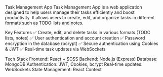 Task Management App
Task Management App is a web application designed to help users manage their tasks efficiently and boost productivity. It allows users to create, edit, and organize tasks in different formats such as TODO lists and notes.

Key Features
✅ Create, edit, and delete tasks in various formats (TODO lists, notes)
✅ User authentication and account creation
✅ Password encryption in the database (bcrypt)
✅ Secure authentication using Cookies & JWT
✅ Real-time task updates via WebSockets

Tech Stack
Frontend: React + SCSS
Backend: Node.js (Express)
Database: MongoDB
Authentication: JWT, Cookies, bcrypt
Real-time updates: WebSockets
State Management: React Context 

